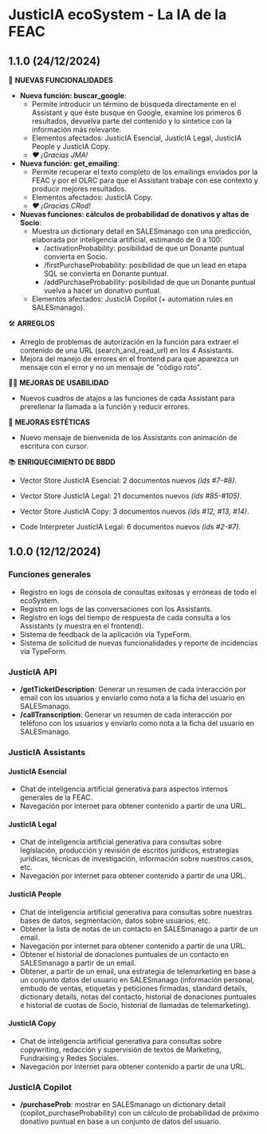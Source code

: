 # JusticIA ecoSystem - La IA de la FEAC

## 1.1.0 (24/12/2024)

:rocket: **NUEVAS FUNCIONALIDADES**

- **Nueva función: buscar_google**:
  - Permite introducir un término de búsqueda directamente en el Assistant y que éste busque en Google, examine los primeros 6 resultados, devuelva parte del contenido y lo sintetice con la información más relevante.
  - Elementos afectados: JusticIA Esencial, JusticIA Legal, JusticIA People y JusticIA Copy.
  - *:heart: ¡Gracias JMA!*
- **Nueva función: get_emailing**:
  - Permite recuperar el texto completo de los emailings enviados por la FEAC y por el OLRC para que el Assistant trabaje con ese contexto y producir mejores resultados.
  - Elementos afectados: JusticIA Copy.
  - *:heart: ¡Gracias CRod!*
- **Nuevas funciones: cálculos de probabilidad de donativos y altas de Socio**:
  - Muestra un dictionary detail en SALESmanago con una predicción, elaborada por inteligencia artificial, estimando de 0 a 100:
    - /activationProbability: posibilidad de que un Donante puntual convierta en Socio.
    - /firstPurchaseProbability: posibilidad de que un lead en etapa SQL se convierta en Donante puntual.
    - /addPurchaseProbability: posibilidad de que un Donante puntual vuelva a hacer un donativo puntual.
  - Elementos afectados: JusticIA Copilot (+ automation rules en SALESmanago).


:hammer_and_wrench: **ARREGLOS**

- Arreglo de problemas de autorización en la función para extraer el contenido de una URL (search_and_read_url) en los 4 Assistants.
- Mejora del manejo de errores en el frontend para que aparezca un mensaje con el error y no un mensaje de "código roto".


:technologist:	**MEJORAS DE USABILIDAD**

- Nuevos cuadros de atajos a las funciones de cada Assistant para prerellenar la llamada a la función y reducir errores.


:eyes: **MEJORAS ESTÉTICAS**

- Nuevo mensaje de bienvenida de los Assistants con animación de escritura con cursor.


:books: **ENRIQUECIMIENTO DE BBDD**

- Vector Store JusticIA Esencial: 2 documentos nuevos *(ids #7-#8)*.
- Vector Store JusticIA Legal: 21 documentos nuevos *(ids #85-#105)*.
- Vector Store JusticIA Copy: 3 documentos nuevos *(ids #12, #13, #14)*.

- Code Interpreter JusticIA Legal: 6 documentos nuevos *(ids #2-#7)*.

## 1.0.0 (12/12/2024)

### Funciones generales

- Registro en logs de consola de consultas exitosas y erróneas de todo el ecoSystem.
- Registro en logs de las conversaciones con los Assistants.
- Registro en logs del tiempo de respuesta de cada consulta a los Assistants (y muestra en el frontend).
- Sistema de feedback de la aplicación vía TypeForm.
- Sistema de solicitud de nuevas funcionalidades y reporte de incidencias vía TypeForm.

### JusticIA API

- **/getTicketDescription**: Generar un resumen de cada interacción por email con los usuarios y enviarlo como nota a la ficha del usuario en SALESmanago.
- **/callTranscription**: Generar un resumen de cada interacción por teléfono con los usuarios y enviarlo como nota a la ficha del usuario en SALESmanago.

### JusticIA Assistants

#### JusticIA Esencial

- Chat de inteligencia artificial generativa para aspectos internos generales de la FEAC.
- Navegación por internet para obtener contenido a partir de una URL.

#### JusticIA Legal

- Chat de inteligencia artificial generativa para consultas sobre legislación, producción y revisión de escritos jurídicos, estrategias jurídicas, técnicas de investigación, información sobre nuestros casos, etc.
- Navegación por internet para obtener contenido a partir de una URL.

#### JusticIA People

- Chat de inteligencia artificial generativa para consultas sobre nuestras bases de datos, segmentación, datos sobre usuarios, etc.
- Obtener la lista de notas de un contacto en SALESmanago a partir de un email.
- Navegación por internet para obtener contenido a partir de una URL.
- Obtener el historial de donaciones puntuales de un contacto en SALESmanago a partir de un email.
- Obtener, a partir de un email, una estrategia de telemarketing en base a un conjunto datos del usuario en SALESmanago (información personal, embudo de ventas, etiquetas y peticiones firmadas, standard details, dictionary details, notas del contacto, historial de donaciones puntuales e historial de cuotas de Socio, historial de llamadas de telemarketing).

#### JusticIA Copy

- Chat de inteligencia artificial generativa para consultas sobre copywriting, redacción y supervisión de textos de Marketing, Fundraising y Redes Sociales.
- Navegación por internet para obtener contenido a partir de una URL.

### JusticIA Copilot

- **/purchaseProb**: mostrar en SALESmanago un dictionary detail (copilot_purchaseProbability) con un cálculo de probabilidad de próximo donativo puntual en base a un conjunto de datos del usuario.
